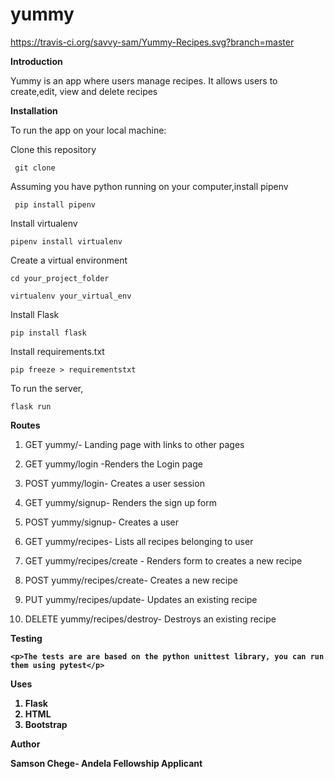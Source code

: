 # yummy


https://travis-ci.org/savvy-sam/Yummy-Recipes.svg?branch=master


<strong>Introduction</strong>
<p>
Yummy is an app where users manage recipes. 
It allows users to create,edit, view and delete recipes
</p>
<strong>Installation</strong>
<p>
To run the app on your local machine:
</p>
Clone this repository
<p><code> git clone</code></p>

<p>Assuming you have python running on your computer,install pipenv</p>

<p><code> pip install pipenv</code><p>
    
 <p>Install virtualenv</p>
 
 <p><code>pipenv install virtualenv</code></p>
 
 <p>Create a virtual environment</p>
 <p><code>cd your_project_folder</code></p>
 <p><code>virtualenv your_virtual_env</code></p>
  
  Install Flask
  <p><code>pip install flask</code></p>
  
  <p>Install requirements.txt</p>
  <p><code>pip freeze > requirementstxt </code></p>
  
  
  To run the server, 
  <p><code>flask run</code></p>
  
  
  <strong >Routes</strong>
  
  1. GET yummy/- Landing page with links to other pages
  
  2. GET yummy/login -Renders the Login page
  
  3. POST yummy/login- Creates a user session
  
  4. GET yummy/signup- Renders the sign up form
  
  5. POST yummy/signup- Creates a user
  
  6. GET yummy/recipes- Lists all recipes belonging to user
  
  7. GET yummy/recipes/create - Renders form to creates a new recipe
  
  8. POST yummy/recipes/create- Creates a new recipe
  
  9. PUT yummy/recipes/update- Updates an existing recipe
  
  10. DELETE yummy/recipes/destroy- Destroys an existing recipe

<strong>Testing<strong>
    
    <p>The tests are are based on the python unittest library, you can run them using pytest</p> 
    
    
 <strong>Uses</strong>
 
 <ol>
    <li>Flask</li>
    <li>HTML</li>
    <li>Bootstrap</li>
 
 </ol>
 <strong>Author</strong>
 
 Samson Chege- Andela Fellowship Applicant


